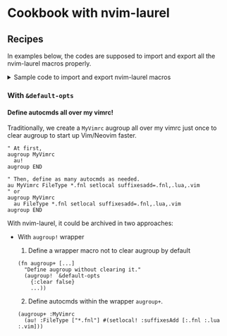 # Cookbook with nvim-laurel

## Recipes

In examples below, the codes are supposed to import and export all the
nvim-laurel macros properly.

<details>

<summary>
Sample code to import and export nvim-laurel macros
</summary>

```fennel
;; In a macro definition file, say my-macros.fnl,
(local {: set!
        : setlocal!
        : setglobal!
        : go!
        : bo!
        : wo!
        : g!
        : b!
        : w!
        : t!
        : v!
        : env!
        : map!
        : unmap!
        : <C-u>
        : <Cmd>
        : command!
        : augroup!
        : au!
        : autocmd!
        : feedkeys!
        : highlight!} (require :nvim-laurel.macros))

;; Define other macros including wrappers.
...

;; And export them, too.
{: set!
 : setlocal!
 : setglobal!
 : go!
 : bo!
 : wo!
 : g!
 : b!
 : w!
 : t!
 : v!
 : env!
 : map!
 : unmap!
 : <C-u>
 : <Cmd>
 : command!
 : augroup!
 : au!
 : autocmd!
 : feedkeys!
 : highlight!
 ;; And the other wrapper macros
 ...}
```

Then, at the top of example codes,
(For convenience sake only. `require-macros` is officially deprecated in
favor of `import-macros` in Fennel v0.4.0.)

```fennel
(require-macros :my-macros)
```

</details>

### With `&default-opts`

#### Define autocmds all over my vimrc!

Traditionally, we create a `MyVimrc` augroup all over my vimrc just once to
clear augroup to start up Vim/Neovim faster.

```vim
" At first,
augroup MyVimrc
  au!
augroup END

" Then, define as many autocmds as needed.
au MyVimrc FileType *.fnl setlocal suffixesadd=.fnl,.lua,.vim
" or
augroup MyVimrc
  au FileType *.fnl setlocal suffixesadd=.fnl,.lua,.vim
augroup END
```

With nvim-laurel, it could be archived in two approaches:

- With `augroup!` wrapper

  1. Define a wrapper macro not to clear augroup by default

  ```fennel
  (fn augroup+ [...]
    "Define augroup without clearing it."
    (augroup! `&default-opts
      {:clear false}
      ...))
  ```

  2. Define autocmds within the wrapper `augroup+`.

  ```fennel
  (augroup+ :MyVimrc
    (au! :FileType ["*.fnl"] #(setlocal! :suffixesAdd [:.fnl :.lua :.vim]))
  ```
